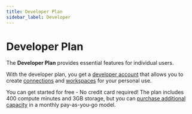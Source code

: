 ```yaml
---
title: Developer Plan
sidebar_label: Developer
---
```


# Developer Plan

The **Developer Plan** provides essential features for individual users.  

With the developer plan, you get a [developer account](/pipes/docs/developer-account) that allows you to create [connections](/pipes/docs/schemas) and [workspaces](/pipes/docs/workspaces) for your personal use.

You can get started for free - No credit card required! The plan includes 400 compute minutes and 3GB storage, but you can [purchase additional capacity](/pipes/pricing) in a monthly pay-as-you-go model.

